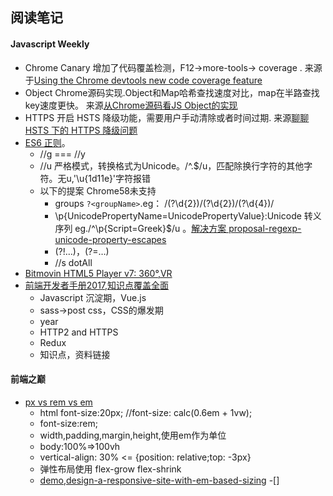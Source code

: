 ## 阅读笔记

#### Javascript Weekly
- Chrome Canary 增加了代码覆盖检测，F12->more-tools-> coverage .
 来源于[Using the Chrome devtools new code coverage feature](https://blog.logrocket.com/using-the-chrome-devtools-new-code-coverage-feature-ca96c3dddcaf)
- Object Chrome源码实现.Object和Map哈希查找速度对比，map在半路查找key速度更快。
  来源[从Chrome源码看JS Object的实现](http://www.renfed.com/2017/04/04/chrome-object/)
- HTTPS 开启 HSTS 降级功能，需要用户手动清除或者时间过期.
    来源[聊聊 HSTS 下的 HTTPS 降级问题](http://www.barretlee.com/blog/2017/04/01/hsts-downgrade/)
- [ES6 正则](https://ponyfoo.com/articles/regular-expressions-post-es6?utm_source=javascriptweekly&utm_medium=email)。
    - //g === //y
    - //u 严格模式，转换格式为Unicode。/^.$/u，匹配除换行字符的其他字符。无u,'\u{1d11e}'字符报错
    - 以下的提案 Chrome58未支持
        - groups  `?<groupName>`.eg： /(?<month>\d{2})\/(?<day>\d{2})\/(?<year>\d{4})/
        - \p{UnicodePropertyName=UnicodePropertyValue}:Unicode 转义序列  eg./^\p{Script=Greek}$/u 。[解决方案 proposal-regexp-unicode-property-escapes](https://github.com/tc39/proposal-regexp-unicode-property-escapes)
        - (?!…)，(?=…)
        - //s dotAll
- [Bitmovin HTML5 Player v7: 360°,VR](https://bitmovin.com/bitmovin-html5-player-v7/?utm_source=cooperpress&utm_medium=newsletter&utm_campaign=html5player)
- [前端开发者手册2017,知识点覆盖全面](https://frontendmasters.com/books/front-end-handbook/2017/)
    - Javascript 沉淀期，Vue.js
    - sass->post css，CSS的爆发期
    - year
    - HTTP2 and HTTPS
    - Redux
    - 知识点，资料链接

#### 前端之巅
- [px vs rem vs em ](https://hackernoon.com/rems-and-ems-and-why-you-probably-dont-need-them-664b9ce1e09f)
    - html font-size:20px; //font-size: calc(0.6em + 1vw);
    - font-size:rem;
    - width,padding,margin,height,使用em作为单位
    - body:100%=>100vh
    - vertical-align: 30% <= {position: relative;top: -3px}
    - 弹性布局使用 flex-grow flex-shrink
    - [demo](https://jsbin.com/juluzo/edit?html,css,output),[design-a-responsive-site-with-em-based-sizing](http://www.creativebloq.com/how-to/design-a-responsive-site-with-em-based-sizing)
-[]